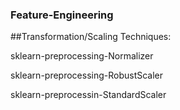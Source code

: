 ### Feature-Engineering 

##Transformation/Scaling Techniques:

sklearn-preprocessing-Normalizer

sklearn-preprocessing-RobustScaler

sklearn-preprocessin-StandardScaler
